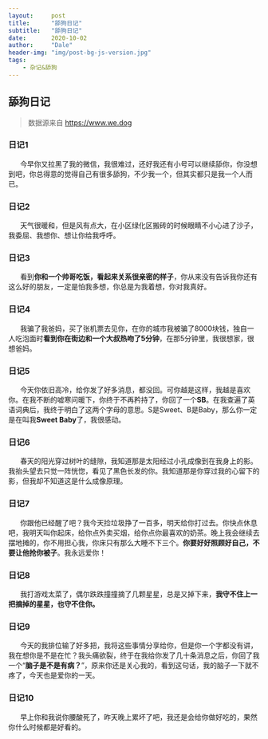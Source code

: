 ```yaml
---
layout:     post
title:      "舔狗日记"
subtitle:   "舔狗日记"
date:       2020-10-02
author:     "Dale"
header-img: "img/post-bg-js-version.jpg"
tags:
    - 杂记&舔狗 
---
```


## 舔狗日记
> 数据源来自 https://www.we.dog 

### 日记1
&#160;&#160; &#160; &#160;今早你又拉黑了我的微信，我很难过，还好我还有小号可以继续舔你，你没想到吧，你总得意的觉得自己有很多舔狗，不少我一个，但其实都只是我一个人而已。

### 日记2
&#160;&#160; &#160; &#160;天气很暖和，但是风有点大，在小区绿化区搬砖的时候眼睛不小心进了沙子，我委屈、我想你、想让你给我呼呼。

### 日记3
&#160;&#160; &#160; &#160;看到**你和一个帅哥吃饭，看起来关系很亲密的样子**，你从来没有告诉我你还有这么好的朋友，一定是怕我多想，你总是为我着想，你对我真好。

### 日记4
&#160;&#160; &#160; &#160;我骗了我爸妈，买了张机票去见你，在你的城市我被骗了8000块钱，独自一人吃泡面时**看到你在街边和一个大叔热吻了5分钟**，在那5分钟里，我很想家，很想爸妈。

### 日记5
&#160;&#160; &#160; &#160;今天你依旧高冷，给你发了好多消息，都没回。可你越是这样，我越是喜欢你。在我不断的嘘寒问暖下，你终于不再矜持了，你回了一个**SB**。在我查遍了英语词典后，我终于明白了这两个字母的意思。S是Sweet、B是Baby，那么你一定是在叫我**Sweet Baby**了，我很感动。

### 日记6
&#160;&#160; &#160; &#160;春天的阳光穿过树叶的缝隙，我知道那是太阳经过小孔成像到在我身上的影。我抬头望去只觉一阵恍惚，看见了黑色长发的你。我知道那是你穿过我的心留下的影，但我却不知道这是什么成像原理。

### 日记7
&#160;&#160; &#160; &#160;你跟他已经醒了吧？我今天捡垃圾挣了一百多，明天给你打过去。你快点休息吧，我明天叫你起床，给你点外卖买烟，给你点你最喜欢的奶茶。晚上我会继续去摆地摊的，你不用担心我，你床只有那么大睡不下三个。**你要好好照顾好自己，不要让他抢你被子**。我永远爱你！

### 日记8
&#160;&#160; &#160; &#160;我打游戏太菜了，偶尔跌跌撞撞摘了几颗星星，总是又掉下来，**我守不住上一把摘掉的星星，也守不住你。**

### 日记9
&#160;&#160; &#160; &#160;今天的我排位输了好多把，我将这些事情分享给你，但是你一个字都没有讲，我在想你是不是在忙？我头痛欲裂，终于在我给你发了几十条消息之后，你回了我一个“**脑子是不是有病？**”，原来你还是关心我的，看到这句话，我的脑子一下就不疼了，今天也是爱你的一天。

### 日记10
&#160;&#160; &#160; &#160;早上你和我说你腰酸死了，昨天晚上累坏了吧，我还是会给你做好吃的，果然你什么时候都是好看的。
